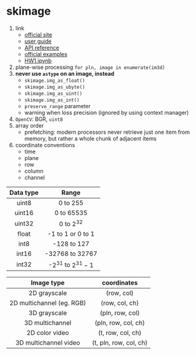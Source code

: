 # skimage

1. link
   * [official site](http://scikit-image.org/)
   * [user guide](http://scikit-image.org/docs/stable/user_guide.html)
   * [API reference](httxp://scikit-image.org/docs/stable/api/api.html)
   * [official examples](http://scikit-image.org/docs/stable/auto_examples/index.html#examples-gallery)
   * [HW1.ipynb](https://github.com/weiuniverse/cv_homework/blob/master/HW1Filters/src/HW1.ipynb)
2. plane-wise processing `for pln, image in enumerate(im3d)`
3. **never use `astype` on an image, instead**
   * `skimage.img_as_float()`
   * `skimage.img_as_ubyte()`
   * `skimage.img_as_uint()`
   * `skimage.img_as_int()`
   * `preserve_range` parameter
   * warning when loss precision (ignored by using context manager)
4. `OpenCV`: BGR, `uint8`
5. array order
   * prefetching: modern processors never retrieve just one item from memory, but rather a whole chunk of adjacent items
6. coordinate conventions
   * time
   * plane
   * row
   * column
   * channel

**Data type**|**Range**
:-----:|:-----:
uint8 | 0 to 255
uint16 | 0 to 65535
uint32 | 0 to $2^{32}$
float | -1 to 1 or 0 to 1
int8 | -128 to 127
int16 | -32768 to 32767
int32 | -$2^{31}$ to $2^{31}-1$

**Image type**|**coordinates**
:-----:|:-----:
2D grayscale|(row, col)
2D multichannel (eg. RGB)|(row, col, ch)
3D grayscale|(pln, row, col)
3D multichannel|(pln, row, col, ch)
2D color video | (t, row, col, ch)
3D multichannel video | (t, pln, row, col, ch)
